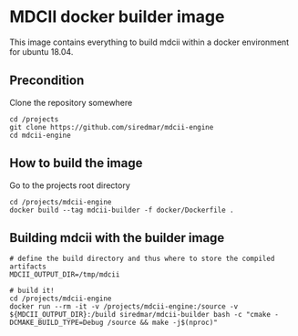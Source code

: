# MDCII docker builder image

This image contains everything to build mdcii within a docker environment for ubuntu 18.04.

## Precondition

Clone the repository somewhere

    cd /projects
    git clone https://github.com/siredmar/mdcii-engine
    cd mdcii-engine

## How to build the image

Go to the projects root directory

    cd /projects/mdcii-engine
    docker build --tag mdcii-builder -f docker/Dockerfile .

## Building mdcii with the builder image

    # define the build directory and thus where to store the compiled artifacts
    MDCII_OUTPUT_DIR=/tmp/mdcii

    # build it!
    cd /projects/mdcii-engine
    docker run --rm -it -v /projects/mdcii-engine:/source -v ${MDCII_OUTPUT_DIR}:/build siredmar/mdcii-builder bash -c "cmake -DCMAKE_BUILD_TYPE=Debug /source && make -j$(nproc)"
